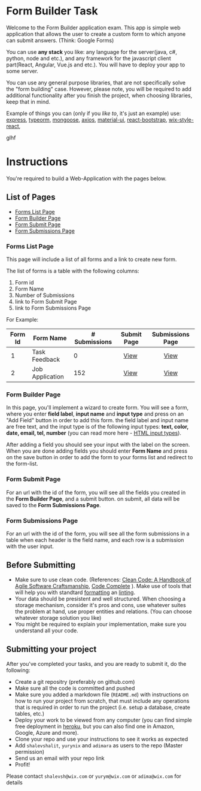# Form Builder Task
Welcome to the Form Builder application exam. This app is simple web application that allows the user to create a custom form to which anyone can submit answers. (Think: Google Forms)

You can use **any stack** you like: any language for the server(java, c#, python, node and etc.), and any framework for the javascript client part(React, Angular, Vue.js and etc.). You will have to deploy your app to some server.

You can use any general purpose libraries, that are not specifically solve the "form building" case.
However, please note, you will be required to add additional functionality after you finish the project, when choosing libraries, keep that in mind.

Example of things you can (only if you _like to_, it's just an example) use:
[express](https://expressjs.com/),
[typeorm](https://github.com/typeorm/typeorm),
[mongoose](https://mongoosejs.com/),
[axios](https://github.com/axios/axios),
[material-ui](https://material-ui.com/),
[react-bootstrap](https://react-bootstrap.github.io/),
[wix-style-react](https://github.com/wix/wix-style-react),

glhf

# Instructions

You're required to build a Web-Application with the pages below.

## List of Pages
 * [Forms List Page](#forms-list-page)
 * [Form Builder Page](#form-builder-page)
 * [Form Submit Page](#form-submit-page)
 * [Form Submissions Page](#form-submissions-page)

### Forms List Page
This page will include a list of all forms and a link to create new form.

The list of forms is a table with the following columns:
 1. Form id
 2. Form Name
 3. Number of Submissions
 4. link to Form Submit Page
 5. link to Form Submissions Page

For Example:

| Form Id | Form Name       | # Submissions | Submit Page | Submissions Page |
|:-------:| --------------- | ------------- |:-----------:|:----------------:|
| 1       | Task Feedback   | 0             | [View](#form-submit-page)   | [View](#form-submissions-page) |
| 2       | Job Application | 152           | [View](#form-submit-page)   | [View](#form-submissions-page) |

### Form Builder Page
In this page, you'll implement a wizard to create form. You will see a form, where you enter **field label**, **input name** and **input type** and press on an "Add Field" button in order to add this form. the field label and input name are free text, and the input type is of the following input types: **text, color, date, email, tel, number** (you can read more here - [HTML input types](https://www.w3schools.com/html/html_form_input_types.asp)).

After adding a field you should see your input with the label on the screen. When you are done adding fields you should enter **Form Name** and press on the save button in order to add the form to your forms list and redirect to the form-list.

### Form Submit Page
For an url with the id of the form, you will see all the fields you created in the **Form Builder Page**, and a submit button. on submit, all data will be saved to the **Form Submissions Page**.

### Form Submissions Page
For an url with the id of the form, you will see all the form submissions in a table when each header is the field name, and each row is a submission with the user input.

## Before Submitting
* Make sure to use clean code. (References: [Clean Code: A Handbook of Agile Software Craftsmanship](https://www.amazon.com/Clean-Code-Handbook-Software-Craftsmanship/dp/0132350882), [Code Complete](https://www.amazon.com/Code-Complete-Practical-Handbook-Construction/dp/0735619670/) ). Make use of tools that will help you with standtard [formatting](https://prettier.io/) an [linting](https://eslint.org/).
* Your data should be presistent and well structured. When choosing a storage mechanism, consider it's pros and cons, use whatever suites the problem at hand, use proper entities and relations. (You can choose whatever storage solution you like)
* You might be required to explain your implementation, make sure you understand all your code.

## Submitting your project
After you've completed your tasks, and you are ready to submit it, do the following:
* Create a git repositry (preferably on github.com)
* Make sure all the code is committed and pushed
* Make sure you added a markdown file (`README.md`) with instructions on how to run your project from scratch, that must include any operations that is required in order to run the project (i.e. setup a database, create tables, etc.)
* Deploy your work to be viewed from any computer (you can find simple free deployment in [heroku](https://www.heroku.com/), but you can also find one in Amazon, Google, Azure and more).
* Clone your repo and use your instructions to see it works as expected
* Add `shalevshalit`, `yurynix` and `adimara` as users to the repo (Master permission)
* Send us an email with your repo link
* Profit!

Please contact `shalevsh@wix.com` or `yurym@wix.com` or `adima@wix.com` for details
